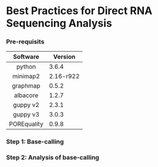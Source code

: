 # Best Practices for Direct RNA Sequencing Analysis

### Pre-requisits

|**Software**| **Version** |
|:---------:|-------------|
| python    | 3.6.4 |
| minimap2  | 2.16-r922    |
| graphmap  | 0.5.2  |
| albacore  | 1.2.7    |
| guppy v2 | 2.3.1  |
| guppy v3  | 3.0.3  |
| POREquality | 0.9.8 |


### Step 1: Base-calling

### Step 2: Analysis of base-calling



